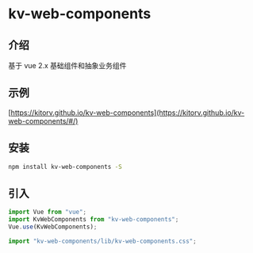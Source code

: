 # kv-web-components

## 介绍

基于 vue 2.x 基础组件和抽象业务组件

## 示例

[https://kitorv.github.io/kv-web-components](https://kitorv.github.io/kv-web-components/#/)

## 安装

```bash
npm install kv-web-components -S
```

## 引入

```javascript
import Vue from "vue";
import KvWebComponents from "kv-web-components";
Vue.use(KvWebComponents);
```

```javascript
import "kv-web-components/lib/kv-web-components.css";
```
